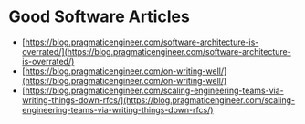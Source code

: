 # Good Software Articles

* [https://blog.pragmaticengineer.com/software-architecture-is-overrated/](https://blog.pragmaticengineer.com/software-architecture-is-overrated/)
* [https://blog.pragmaticengineer.com/on-writing-well/](https://blog.pragmaticengineer.com/on-writing-well/)
* [https://blog.pragmaticengineer.com/scaling-engineering-teams-via-writing-things-down-rfcs/](https://blog.pragmaticengineer.com/scaling-engineering-teams-via-writing-things-down-rfcs/)

